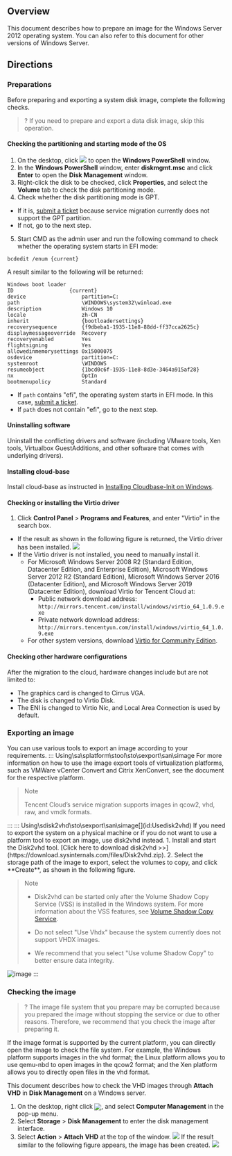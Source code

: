 ## Overview
This document describes how to prepare an image for the Windows Server 2012 operating system. You can also refer to this document for other versions of Windows Server.

## Directions

### Preparations

Before preparing and exporting a system disk image, complete the following checks.
>? If you need to prepare and export a data disk image, skip this operation.
>

#### Checking the partitioning and starting mode of the OS

1. On the desktop, click <img src="https://main.qcloudimg.com/raw/f0c84862ef30956c201c3e7c85a26eec.png" style="margin: 0;"> to open the **Windows PowerShell** window.
2. In the **Windows PowerShell** window, enter **diskmgmt.msc** and click **Enter** to open the **Disk Management** window.
3. Right-click the disk to be checked, click **Properties**, and select the **Volume** tab to check the disk partitioning mode.
4. Check whether the disk partitioning mode is GPT.
 - If it is, [submit a ticket](https://console.cloud.tencent.com/workorder/category?level1_id=6&level2_id=7&source=0&data_title=%E4%BA%91%E6%9C%8D%E5%8A%A1%E5%99%A8CVM&step=1) because service migration currently does not support the GPT partition.
 - If not, go to the next step.
5. Start CMD as the admin user and run the following command to check whether the operating system starts in EFI mode:
```
bcdedit /enum {current}
```
A result similar to the following will be returned:
```
Windows boot loader
ID                  {current}
device                  partition=C:
path                    \WINDOWS\system32\winload.exe
description             Windows 10
locale                  zh-CN
inherit                 {bootloadersettings}
recoverysequence        {f9dbeba1-1935-11e8-88dd-ff37cca2625c}
displaymessageoverride  Recovery
recoveryenabled         Yes
flightsigning           Yes
allowedinmemorysettings 0x15000075
osdevice                partition=C:
systemroot              \WINDOWS
resumeobject            {1bcd0c6f-1935-11e8-8d3e-3464a915af28}
nx                      OptIn
bootmenupolicy          Standard
```
 - If `path` contains "efi", the operating system starts in EFI mode. In this case, [submit a ticket](https://console.cloud.tencent.com/workorder/category?level1_id=6&level2_id=7&source=0&data_title=%E4%BA%91%E6%9C%8D%E5%8A%A1%E5%99%A8CVM&step=1).
 - If `path` does not contain "efi", go to the next step.

#### Uninstalling software

Uninstall the conflicting drivers and software (including VMware tools, Xen tools, Virtualbox GuestAdditions, and other software that comes with underlying drivers).

#### Installing cloud-base

Install cloud-base as instructed in [Installing Cloudbase-Init on Windows](https://intl.cloud.tencent.com/document/product/213/32364).

#### Checking or installing the Virtio driver

1. Click **Control Panel** > **Programs and Features**, and enter "Virtio" in the search box.
 - If the result as shown in the following figure is returned, the Virtio driver has been installed.
![](https://main.qcloudimg.com/raw/ff1dffb01a7f77d515061bce184e033b.png)
 - If the Virtio driver is not installed, you need to manually install it.
    - For Microsoft Windows Server 2008 R2 (Standard Edition, Datacenter Edition, and Enterprise Edition), Microsoft Windows Server 2012 R2 (Standard Edition), Microsoft Windows Server 2016 (Datacenter Edition), and Microsoft Windows Server 2019 (Datacenter Edition), download Virtio for Tencent Cloud at:
      - Public network download address: `http://mirrors.tencent.com/install/windows/virtio_64_1.0.9.exe`
      - Private network download address: `http://mirrors.tencentyun.com/install/windows/virtio_64_1.0.9.exe`
    - For other system versions, download [Virtio for Community Edition](https://www.linux-kvm.org/page/WindowsGuestDrivers/Download_Drivers).

#### Checking other hardware configurations

After the migration to the cloud, hardware changes include but are not limited to:
 - The graphics card is changed to Cirrus VGA.
 - The disk is changed to Virtio Disk.
 - The ENI is changed to Virtio Nic, and Local Area Connection is used by default.

### Exporting an image
You can use various tools to export an image according to your requirements.
<dx-tabs>
::: Using\sa\splatform\stool\sto\sexport\san\simage[](id:Useplatform)
For more information on how to use the image export tools of virtualization platforms, such as VMWare vCenter Convert and Citrix XenConvert, see the document for the respective platform.
<blockquote class="doc-tip"><p class="doc-tip-tit"><i class="doc-icon-tip"></i>Note</p><p>Tencent Cloud’s service migration supports images in qcow2, vhd, raw, and vmdk formats.</p>
</blockquote>
:::
::: Using\sdisk2vhd\sto\sexport\san\simage[](id:Usedisk2vhd)
If you need to export the system on a physical machine or if you do not want to use a platform tool to export an image, use disk2vhd instead.
1. Install and start the Disk2vhd tool.
[Click here to download disk2vhd >>](https://download.sysinternals.com/files/Disk2vhd.zip).
2. Select the storage path of the image to export, select the volumes to copy, and click **Create**, as shown in the following figure.
<blockquote class="doc-tip"><p class="doc-tip-tit"><i class="doc-icon-tip"></i>Note</p><ul><li><p>Disk2vhd can be started only after the Volume Shadow Copy Service (VSS) is installed in the Windows system. For more information about the VSS features, see <a href="https://docs.microsoft.com/zh-cn/windows/win32/vss/volume-shadow-copy-service-portal?redirectedfrom=MSDN">Volume Shadow Copy Service</a>.</p></li><li><p>Do not select "Use Vhdx" because the system currently does not support VHDX images.</p></li><li><p>We recommend that you select "Use volume Shadow Copy" to better ensure data integrity.</p></li></ul>
</blockquote>

![image](https://main.qcloudimg.com/raw/68d9c4e5e7db49c4cefdd3785ce9b68d.jpg)
:::
</dx-tabs>


### Checking the image

>? The image file system that you prepare may be corrupted because you prepared the image without stopping the service or due to other reasons. Therefore, we recommend that you check the image after preparing it.
>
If the image format is supported by the current platform, you can directly open the image to check the file system. For example, the Windows platform supports images in the vhd format; the Linux platform allows you to use qemu-nbd to open images in the qcow2 format; and the Xen platform allows you to directly open files in the vhd format.

This document describes how to check the VHD images through **Attach VHD** in **Disk Management** on a Windows server.
1. On the desktop, right click <img src="https://main.qcloudimg.com/raw/3d815ac1c196b47b2eea7c3a516c3d88.png" style="margin:-4px 0px">, and select **Computer Management** in the pop-up menu.
2. Select **Storage** > **Disk Management** to enter the disk management interface.
3. Select **Action** > **Attach VHD** at the top of the window.
![](https://main.qcloudimg.com/raw/90a6ce24b78ca128ade5018833011708.png)
If the result similar to the following figure appears, the image has been created.
![](https://main.qcloudimg.com/raw/41eac48fe77d3773dcf1ac9121b251ce.png)
